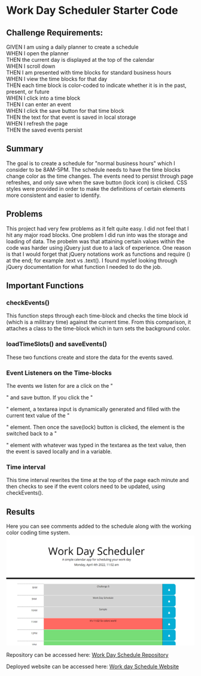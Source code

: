 # Work Day Scheduler Starter Code
## Challenge Requirements:
GIVEN I am using a daily planner to create a schedule  
WHEN I open the planner  
THEN the current day is displayed at the top of the calendar  
WHEN I scroll down  
THEN I am presented with time blocks for standard business hours  
WHEN I view the time blocks for that day  
THEN each time block is color-coded to indicate whether it is in the past, present, or future  
WHEN I click into a time block  
THEN I can enter an event  
WHEN I click the save button for that time block  
THEN the text for that event is saved in local storage  
WHEN I refresh the page  
THEN the saved events persist    


## Summary
The goal is to create a schedule for "normal business hours" which I consider to be 8AM-5PM. The schedule needs to have the time blocks change color as the time changes. The events need to persist through page refreshes, and only save when the save button (lock icon) is clicked. CSS styles were provided in order to make the definitions of certain elements more consistent and easier to identify.

## Problems
This project had very few problems as it felt quite easy. I did not feel that I hit any major road blocks. One problem I did run into was the storage and loading of data. The probelm was that attaining certain values within the code was harder using jQuery just due to a lack of experience. One reason is that I would forget that jQuery notations work as functions and require () at the end; for example
.text vs .text(). I found myslef looking through jQuery documentation for what function I needed to do the job.

## Important Functions 
### checkEvents()
This function steps through each time-block and checks the time block id (which is a militrary time) against the current time. From this comparison, it attaches a class to the time-block which in turn sets the background color.  

### loadTimeSlots() and saveEvents()
These two functions create and store the data for the events saved.

### Event Listeners on the Time-blocks
The events we listen for are a click on the "<p>" and save button.
If you click the "<p>" element, a textarea input is dynamically generated and filled with the current text value of the "<p>" element. Then once the save(lock) button is clicked, the element is the switched back to a "<p>" element with whatever was typed in the textarea as the text value, then the event is saved locally and in a variable. 

### Time interval
This time interval rewrites the time at the top of the page each minute and then checks to see if the event colors need to be updated, using checkEvents().

## Results
Here you can see comments added to the schedule along with the working color coding time system.  
![Working work day schedule](./assets/images/work-day-sample.PNG)

Repository can be accessed here: [Work Day Schedule Repository](https://github.com/ecarlson0123/work-day)  
  
Deployed website can be accessed here: [Work day Schedule Website](https://ecarlson0123.github.io/work-day/)  

